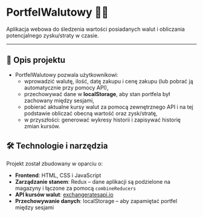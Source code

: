 # PortfelWalutowy 🏦💱

Aplikacja webowa do śledzenia wartości posiadanych walut i obliczania potencjalnego zysku/straty w czasie.

---

## 📌 Opis projektu

* PortfelWalutowy pozwala użytkownikowi:
  * wprowadzić walutę, ilość, datę zakupu i cenę zakupu (lub pobrać ją automatycznie przy pomocy API),
  * przechowywać dane w **localStorage**, aby stan portfela był zachowany między sesjami,
  * pobierać aktualne kursy walut za pomocą zewnętrznego API i na tej podstawie obliczać obecną wartość oraz zysk/stratę,
  * w przyszłości: generować wykresy historii i zapisywać historię zmian kursów.


## 🛠️ Technologie i narzędzia

Projekt został zbudowany w oparciu o:

- **Frontend**: HTML, CSS i JavaScript  
- **Zarządzanie stanem**: Redux – dane aplikacji są podzielone na magazyny i łączone za pomocą `combineReducers`  
- **API kursów walut**: [exchangeratesapi.io](https://exchangeratesapi.io)
- **Przechowywanie danych**: localStorage – aby zapamiętać portfel między sesjami  
